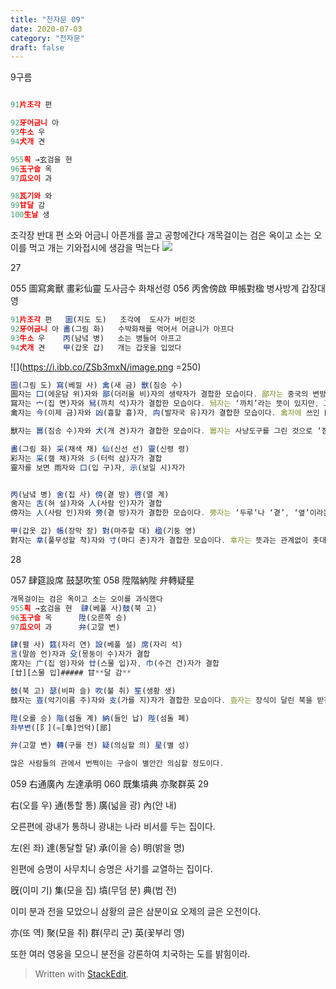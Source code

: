 ```yaml
---
title: "천자문 09"
date: 2020-07-03 
category: "천자문"
draft: false
---
```

9구름
```js

91片조각 편

92牙어금니 아
93牛소 우
94犬개 견

955획 →玄검을 현
96玉구슬 옥
97瓜오이 과

98瓦기와 와
99甘달 감
100生날 생

```

조각장 반대 편
소와       어금니 아픈개를 끌고 공항에간다
개목걸이는 검은 옥이고 소는  오이를 먹고
개는 기와접시에 생감을 먹는다
![](https://i.ibb.co/9b9x94j/2020-07-03-12-17-00.png)

27

055 圖寫禽獸 畫彩仙靈 도사금수 화채선령
056 丙舍傍啟 甲帳對楹 병사방계 갑장대영
```js
91片조각 편   圖(지도 도)   조각에  도사가 버린것
92牙어금니 아 畵(그림 화)   수박화채를 먹어서 어금니가 아프다
93牛소 우    丙(남녘 병)   소는 병들어 아프고
94犬개 견    甲(갑옷 갑)   개는 갑옷을 입었다
```
![](https://i.ibb.co/ZSb3mxN/image.png =250)
```js
圖(그림 도) 寫(베낄 사) 禽(새 금) 獸(짐승 수)
圖자는 囗(에운담 위)자와 鄙(더러울 비)자의 생략자가 결합한 모습이다. 鄙자는 중국의 변방 지역을 뜻하는 글자로 ‘더럽다’나 ‘변방 지역’이라는 뜻
寫자는 宀(집 면)자와 舃(까치 석)자가 결합한 모습이다. 舃자는 ‘까치’라는 뜻이 있지만, 고대에는 나무로 만든 ‘신발’을 뜻
禽자는 今(이제 금)자와 凶(흉할 흉)자, 禸(발자국 유)자가 결합한 모습이다. 禽자에 쓰인 凶자는 들짐승을 잡는 덫을 그린 것으로 ‘흉하다’라는 뜻

獸자는 嘼(짐승 수)자와 犬(개 견)자가 결합한 모습이다. 嘼자는 사냥도구를 그린 것으로 ‘짐승’이라는 뜻

畵(그림 화) 采(채색 채) 仙(신선 선) 靈(신령 령)
彩자는 采(캘 채)자와 彡(터럭 삼)자가 결합
靈자를 보면 雨자와 口(입 구)자, 示(보일 시)자가


丙(남녘 병) 舍(집 사) 傍(곁 방) 啓(열 계)
舍자는 舌(혀 설)자와 人(사람 인)자가 결합
傍자는 人(사람 인)자와 旁(곁 방)자가 결합한 모습이다. 旁자는 ‘두루’나 ‘곁’, ‘옆’이라는 뜻

甲(갑옷 갑) 帳(장막 장) 對(마주할 대) 楹(기둥 영)
對자는 丵(풀무성할 착)자와 寸(마디 촌)자가 결합한 모습이다. 丵자는 뜻과는 관계없이 촛대로 응용


```

28

057 肆筵設席 鼓瑟吹笙 
058 陞階納陛 弁轉疑星 

```js
개목걸이는 검은 옥이고 소는 오이를 과식했다
955획 →玄검을 현  肆(베풀 사)鼓(북 고)
96玉구슬 옥      陞(오른쪽 승)
97瓜오이 과      弁(고깔 변) 
```
```js
肆(펼 사) 筵(자리 연) 設(베풀 설) 席(자리 석)
言(말씀 언)자과 殳(몽둥이 수)자가 결합
席자는 广(집 엄)자와 廿(스물 입)자, 巾(수건 건)자가 결합
[廿][스물 입]##### 甘**달 감**

鼓(북 고) 瑟(비파 슬) 吹(불 취) 笙(생황 생)
鼓자는 壴(악기이름 주)자와 支(가를 지)자가 결합한 모습이다. 壴자는 장식이 달린 북을 받침대에 올려놓은 모습

陞(오를 승) 階(섬돌 계) 納(들인 납) 陛(섬돌 폐)
좌부변([阝](=[阜]언덕)[部]

弁(고깔 변) 轉(구를 전) 疑(의심할 의) 星(별 성)

많은 사람들의 관에서 번쩍이는 구슬이 별안간 의심할 정도이다.
```

059 右通廣內 左達承明 060 既集墳典 亦聚群英
29

右(오를 우) 通(통할 통) 廣(넓을 광) 內(안 내)

오른편에 광내가 통하니 광내는 나라 비서를 두는 집이다.

左(왼 좌) 達(통달할 달) 承(이을 승) 明(밝을 명)

왼편에 승명이 사무치니 승명은 사기를 교열하는 집이다.

旣(이미 기) 集(모을 집) 墳(무덤 분) 典(법 전)

이미 분과 전을 모았으니 삼황의 글은 삼분이요 오제의 글은 오전이다.

亦(또 역) 聚(모을 취) 群(무리 군) 英(꽃부리 영)

또한  여러  영웅을  모으니  분전을  강론하여  치국하는  도를  밝힘이라.
> Written with [StackEdit](https://stackedit.io/).
<!--stackedit_data:
eyJoaXN0b3J5IjpbMTI5MjA2ODQ3NCw4NDIxNzEyNjMsLTExNz
IwNzkwMTYsNTg3MjY5NTE2LDM0NDE2MjM3OSwtNTg0NTM2OTg2
LDE4NDk1NDIyMzUsLTg1ODg5ODQ4NywtNzQ3NTAzMTQ0LDEwMT
k3Njg3MzksNzQzNTA0NjY2LC0xNjE1NjU0ODEsMTgwOTQ1NTc3
MSwxMjM3OTE0Mjg1LDUxNjQ1MzE5Nyw4MTcyOTIyMTcsLTE2OT
Q1MjUzMSw0MjE0ODcwMjAsNzg1NTk5NzMzLC0xNDY0MDQ5NTUx
XX0=
-->